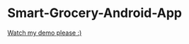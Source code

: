# Smart-Grocery-Android-App

[Watch my demo please :)](https://drive.google.com/file/d/1-j8xGbDU6Ubv2Kgw3mO_xGnAwYVrY2Hk/view?usp=drive_link)
